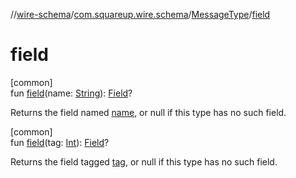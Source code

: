 //[wire-schema](../../../index.md)/[com.squareup.wire.schema](../index.md)/[MessageType](index.md)/[field](field.md)

# field

[common]\
fun [field](field.md)(name: [String](https://kotlinlang.org/api/latest/jvm/stdlib/kotlin/-string/index.html)): [Field](../-field/index.md)?

Returns the field named [name](field.md), or null if this type has no such field.

[common]\
fun [field](field.md)(tag: [Int](https://kotlinlang.org/api/latest/jvm/stdlib/kotlin/-int/index.html)): [Field](../-field/index.md)?

Returns the field tagged [tag](field.md), or null if this type has no such field.
